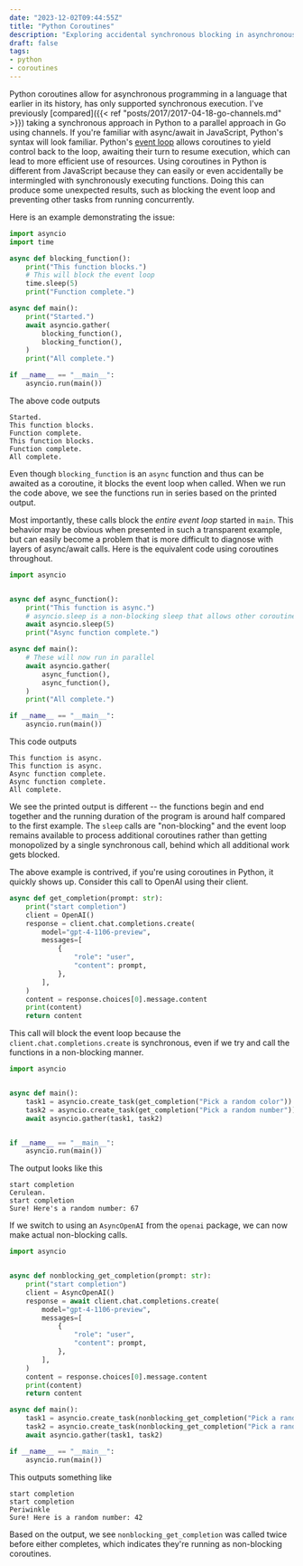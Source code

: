 ```yaml
---
date: "2023-12-02T09:44:55Z"
title: "Python Coroutines"
description: "Exploring accidental synchronous blocking in asynchronous programming in Python with coroutines."
draft: false
tags:
- python
- coroutines
---
```


Python coroutines allow for asynchronous programming in a language that earlier in its history, has only supported synchronous execution.
I've previously [compared]({{< ref "posts/2017/2017-04-18-go-channels.md" >}}) taking a synchronous approach in Python to a parallel approach in Go using channels.
If you're familiar with async/await in JavaScript, Python's syntax will look familiar.
Python's [event loop](https://docs.python.org/3/library/asyncio-eventloop.html#event-loop) allows coroutines to yield control back to the loop, awaiting their turn to resume execution, which can lead to more efficient use of resources.
Using coroutines in Python is different from JavaScript because they can easily or even accidentally be intermingled with synchronously executing functions.
Doing this can produce some unexpected results, such as blocking the event loop and preventing other tasks from running concurrently.

Here is an example demonstrating the issue:

```python
import asyncio
import time

async def blocking_function():
    print("This function blocks.")
    # This will block the event loop
    time.sleep(5)
    print("Function complete.")

async def main():
    print("Started.")
    await asyncio.gather(
        blocking_function(),
        blocking_function(),
    )
    print("All complete.")

if __name__ == "__main__":
    asyncio.run(main())
```

The above code outputs

```text
Started.
This function blocks.
Function complete.
This function blocks.
Function complete.
All complete.
```

Even though `blocking_function` is an `async` function and thus can be awaited as a coroutine, it blocks the event loop when called. When we run the code above, we see the functions run in series based on the printed output.

Most importantly, these calls block the _entire event loop_ started in `main`.
This behavior may be obvious when presented in such a transparent example, but can easily become a problem that is more difficult to diagnose with layers of async/await calls.
Here is the equivalent code using coroutines throughout.

```python
import asyncio


async def async_function():
    print("This function is async.")
    # asyncio.sleep is a non-blocking sleep that allows other coroutines to run while this one is sleeping
    await asyncio.sleep(5)
    print("Async function complete.")

async def main():
    # These will now run in parallel
    await asyncio.gather(
        async_function(),
        async_function(),
    )
    print("All complete.")

if __name__ == "__main__":
    asyncio.run(main())
```

This code outputs

```text
This function is async.
This function is async.
Async function complete.
Async function complete.
All complete.
```

We see the printed output is different -- the functions begin and end together and the running duration of the program is around half compared to the first example.
The `sleep` calls are "non-blocking" and the event loop remains available to process additional coroutines rather than getting monopolized by a single synchronous call, behind which all additional work gets blocked.

The above example is contrived, if you're using coroutines in Python, it quickly shows up.
Consider this call to OpenAI using their client.

```python
async def get_completion(prompt: str):
    print("start completion")
    client = OpenAI()
    response = client.chat.completions.create(
        model="gpt-4-1106-preview",
        messages=[
            {
                "role": "user",
                "content": prompt,
            },
        ],
    )
    content = response.choices[0].message.content
    print(content)
    return content
```

This call will block the event loop because the `client.chat.completions.create` is synchronous, even if we try and call the functions in a non-blocking manner.

```python
import asyncio


async def main():
    task1 = asyncio.create_task(get_completion("Pick a random color"))
    task2 = asyncio.create_task(get_completion("Pick a random number"))
    await asyncio.gather(task1, task2)


if __name__ == "__main__":
    asyncio.run(main())
```

The output looks like this

```text
start completion
Cerulean.
start completion
Sure! Here's a random number: 67
```

If we switch to using an `AsyncOpenAI` from the `openai` package, we can now make actual non-blocking calls.

```python
import asyncio


async def nonblocking_get_completion(prompt: str):
    print("start completion")
    client = AsyncOpenAI()
    response = await client.chat.completions.create(
        model="gpt-4-1106-preview",
        messages=[
            {
                "role": "user",
                "content": prompt,
            },
        ],
    )
    content = response.choices[0].message.content
    print(content)
    return content

async def main():
    task1 = asyncio.create_task(nonblocking_get_completion("Pick a random color"))
    task2 = asyncio.create_task(nonblocking_get_completion("Pick a random number"))
    await asyncio.gather(task1, task2)

if __name__ == "__main__":
    asyncio.run(main())
```

This outputs something like

```text
start completion
start completion
Periwinkle
Sure! Here is a random number: 42
```

Based on the output, we see `nonblocking_get_completion` was called twice before either completes, which indicates they're running as non-blocking coroutines.

